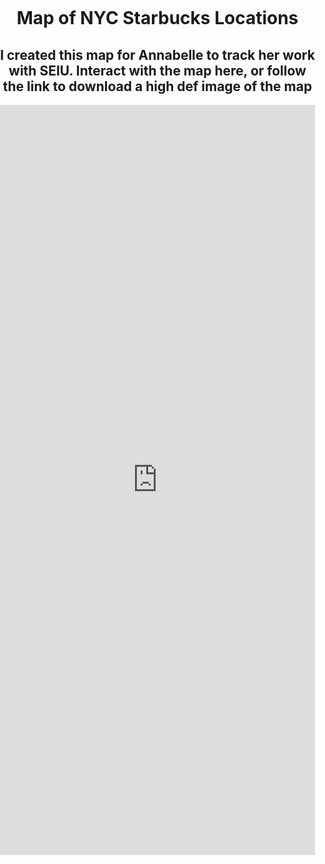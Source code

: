 <style>
  body {
    margin: 0;
    padding: 0;
  }
</style>

<h1 align="center">
  Map of NYC Starbucks Locations
</h1>

<h2 align="center">
  I created this map for Annabelle to track her work with SEIU. Interact with the map here, or follow the link to download a high def image of the map
</h2>

<div style="display: flex; justify-content: center;">
  <iframe src="https://arcgis.com/apps/instant/basic/index.html?appid=0601617b03794f3289d97be15fad9d89&locale=en-us" width="100%" height="1200" frameborder="0" style="border:0" allowfullscreen>iFrames are not supported on this page.</iframe>
</div>
